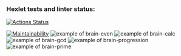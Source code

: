 ### Hexlet tests and linter status:
[![Actions Status](https://github.com/ramisphoto/python-project-49/workflows/hexlet-check/badge.svg)](https://github.com/ramisphoto/python-project-49/actions)

[![Maintainability](https://api.codeclimate.com/v1/badges/99b0d981cd00b575104c/maintainability)](https://codeclimate.com/github/ramissabirzyanov/python-project-49/maintainability)
![example of brain-even](https://asciinema.org/a/3X5zfT2XkzE818OXHaekJT18a)
![example of brain-calc](https://asciinema.org/a/p72Z7jyeBa8P7wdHnjrrcvrDe)
![example of brain-gcd](https://asciinema.org/a/KSZpNUIeLoz8L9LlLa3M9IoFy)
![example of brain-progression](https://asciinema.org/a/V3qV4AK3Exrw7NN4sNVGlwd03)
![example of brain-prime](https://asciinema.org/a/UGuXc4tpeYd2IYy8tCxrYbvP5)
